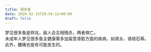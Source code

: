 ```yaml
---
title: 很多鱼
date: 2020-02-15T20:54:12+08:00
draft: false
---
```


梦见很多鱼是祥兆，敌人会互相残杀，两者俱亡。<br>
未成年人梦见很多鱼主健康需多加留意肾脏方面的疾病，如肾炎、肾结石等。<br>
此外，腰痛也是有可能发生的。<br>
